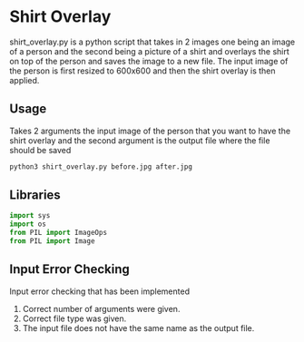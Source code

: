 # Shirt Overlay

shirt_overlay.py is a python script that takes in 2 images one being an image of a person and the second being a picture of a shirt and overlays the shirt on top of the person and saves the image to a new file.
The input image of the person is first resized to 600x600 and then the shirt overlay is then applied.


## Usage
Takes 2 arguments the input image of the person that you want to have the shirt overlay and the second argument is the output file where the file should be saved
```python
python3 shirt_overlay.py before.jpg after.jpg
```

## Libraries

```python
import sys
import os
from PIL import ImageOps
from PIL import Image
```

## Input Error Checking
Input error checking that has been implemented
1. Correct number of arguments were given.
2. Correct file type was given.
3. The input file does not have the same name as the output file.
